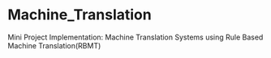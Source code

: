 # Machine_Translation
Mini Project Implementation: Machine Translation Systems using Rule Based Machine Translation(RBMT)
